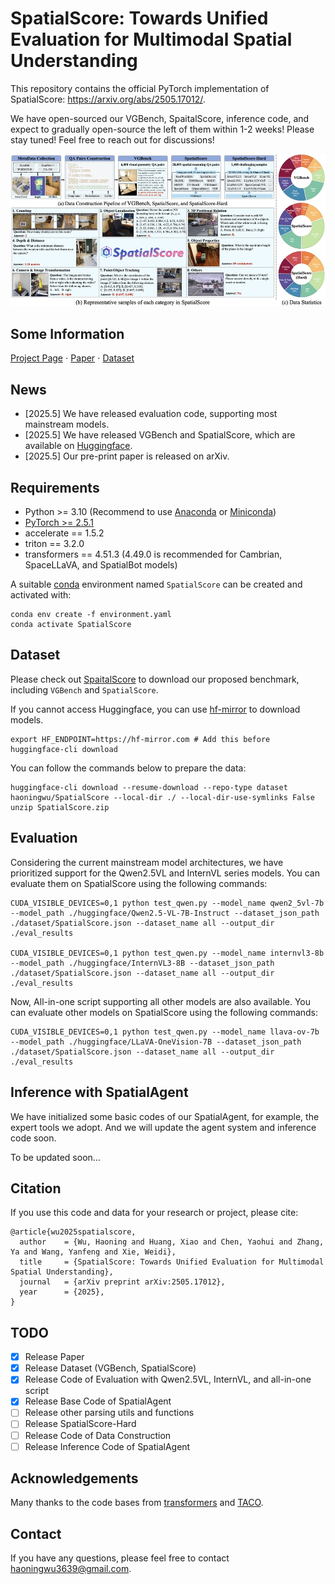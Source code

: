 # SpatialScore: Towards Unified Evaluation for Multimodal Spatial Understanding
This repository contains the official PyTorch implementation of SpatialScore: https://arxiv.org/abs/2505.17012/.

We have open-sourced our VGBench, SpaitalScore, inference code, and expect to gradually open-source the left of them within 1-2 weeks!
Please stay tuned! Feel free to reach out for discussions!

<div align="center">
   <img src="./dataset.png">
</div>

## Some Information
[Project Page](https://haoningwu3639.github.io/SpatialScore/) $\cdot$ [Paper](https://arxiv.org/abs/2505.17012/) $\cdot$ [Dataset](https://huggingface.co/datasets/haoningwu/SpatialScore)

## News
- [2025.5] We have released evaluation code, supporting most mainstream models.
- [2025.5] We have released VGBench and SpatialScore, which are available on [Huggingface](https://huggingface.co/datasets/haoningwu/SpatialScore).
- [2025.5] Our pre-print paper is released on arXiv.

## Requirements
- Python >= 3.10 (Recommend to use [Anaconda](https://www.anaconda.com/download/#linux) or [Miniconda](https://docs.conda.io/en/latest/miniconda.html))
- [PyTorch >= 2.5.1](https://pytorch.org/)
- accelerate == 1.5.2
- triton == 3.2.0
- transformers == 4.51.3 (4.49.0 is recommended for Cambrian, SpaceLLaVA, and SpatialBot models)

A suitable [conda](https://conda.io/) environment named `SpatialScore` can be created and activated with:

```
conda env create -f environment.yaml
conda activate SpatialScore
```

## Dataset
Please check out [SpaitalScore](https://huggingface.co/datasets/haoningwu/SpatialScore) to download our proposed benchmark, including `VGBench` and `SpatialScore`.

If you cannot access Huggingface, you can use [hf-mirror](https://hf-mirror.com/) to download models.

```
export HF_ENDPOINT=https://hf-mirror.com # Add this before huggingface-cli download
```

You can follow the commands below to prepare the data:

```
huggingface-cli download --resume-download --repo-type dataset haoningwu/SpatialScore --local-dir ./ --local-dir-use-symlinks False
unzip SpatialScore.zip
```

## Evaluation
Considering the current mainstream model architectures, we have prioritized support for the Qwen2.5VL and InternVL series models. 
You can evaluate them on SpatialScore using the following commands:

```
CUDA_VISIBLE_DEVICES=0,1 python test_qwen.py --model_name qwen2_5vl-7b --model_path ./huggingface/Qwen2.5-VL-7B-Instruct --dataset_json_path ./dataset/SpatialScore.json --dataset_name all --output_dir ./eval_results

CUDA_VISIBLE_DEVICES=0,1 python test_qwen.py --model_name internvl3-8b --model_path ./huggingface/InternVL3-8B --dataset_json_path ./dataset/SpatialScore.json --dataset_name all --output_dir ./eval_results
```

Now, All-in-one script supporting all other models are also available.
You can evaluate other models on SpatialScore using the following commands:

```
CUDA_VISIBLE_DEVICES=0,1 python test_qwen.py --model_name llava-ov-7b --model_path ./huggingface/LLaVA-OneVision-7B --dataset_json_path ./dataset/SpatialScore.json --dataset_name all --output_dir ./eval_results
```

## Inference with SpatialAgent
We have initialized some basic codes of our SpatialAgent, for example, the expert tools we adopt.
And we will update the agent system and inference code soon.

To be updated soon...

## Citation
If you use this code and data for your research or project, please cite:

	@article{wu2025spatialscore,
      author    = {Wu, Haoning and Huang, Xiao and Chen, Yaohui and Zhang, Ya and Wang, Yanfeng and Xie, Weidi},
      title     = {SpatialScore: Towards Unified Evaluation for Multimodal Spatial Understanding},
      journal   = {arXiv preprint arXiv:2505.17012},
      year      = {2025},
    }

## TODO
- [x] Release Paper
- [x] Release Dataset (VGBench, SpatialScore)
- [x] Release Code of Evaluation with Qwen2.5VL, InternVL, and all-in-one script
- [x] Release Base Code of SpatialAgent
- [ ] Release other parsing utils and functions
- [ ] Release SpatialScore-Hard
- [ ] Release Code of Data Construction
- [ ] Release Inference Code of SpatialAgent

## Acknowledgements
Many thanks to the code bases from [transformers](https://github.com/huggingface/transformers) and [TACO](https://github.com/SalesforceAIResearch/TACO).


## Contact
If you have any questions, please feel free to contact haoningwu3639@gmail.com.
